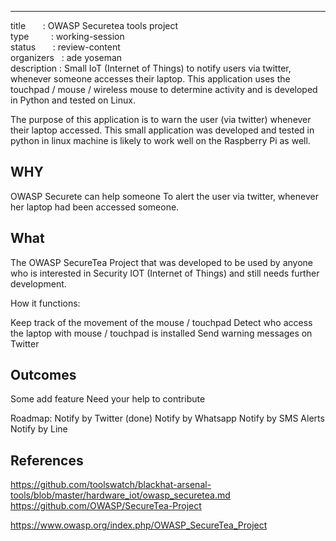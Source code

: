 ---
title        : OWASP Securetea tools project<br>
type         : working-session<br>
status       : review-content<br>
organizers   : ade yoseman<br>
description  : Small IoT (Internet of Things) to notify users via twitter, whenever someone accesses their laptop. This application uses the touchpad / mouse / wireless mouse to determine activity and is developed in Python and tested on Linux.

The purpose of this application is to warn the user (via twitter) whenever their laptop accessed. This small application was developed and tested in python in linux machine is likely to work well on the Raspberry Pi as well.<br>



## WHY
OWASP Securete can help someone
To alert the user via twitter, whenever her laptop had been accessed someone.<br>

## What
The OWASP SecureTea Project that was developed to be used by anyone who is interested in Security IOT (Internet of Things) and still needs further development.<br>

How it functions:

Keep track of the movement of the mouse / touchpad
Detect who access the laptop with mouse / touchpad is installed
Send warning messages on Twitter


## Outcomes

Some add feature
Need your help to contribute

Roadmap:
Notify by Twitter (done)
Notify by Whatsapp
Notify by SMS Alerts
Notify by Line

## References
https://github.com/toolswatch/blackhat-arsenal-tools/blob/master/hardware_iot/owasp_securetea.md
https://github.com/OWASP/SecureTea-Project

https://www.owasp.org/index.php/OWASP_SecureTea_Project
